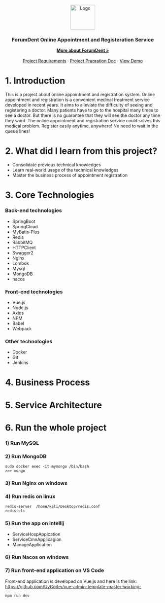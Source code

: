 
<!-- PROJECT LOGO -->
<br />
<div align="center">
  <a href="https://softtech.com.tr">
    <img src="https://forumdent.com.tr/img/ForumDent.png" alt="Logo" height="80">
  </a>

<h3 align="center">ForumDent Online Appointment and Registeration Service</h3>

  <p align="center">
    <a href="https://www.forumdent.com"><strong>More about ForumDent »</strong></a>
    <br />
    <br />
    <a href="https://github.com/165-Softtech-Patika-Java-Spring/bitirmeprojesi-UyCoder/blob/main/BitirmeProjesiTalepleri.md">Project Requirements</a>
    ·
    <a href="https://github.com/165-Softtech-Patika-Java-Spring/bitirmeprojesi-UyCoder/blob/main/BitirmeProjesiHazirlikDokumani.pdf">Project Prapration Doc</a>
    ·
    <a href="https://github.com/165-Softtech-Patika-Java-Spring/bitirmeprojesi-UyCoder/blob/main/BitirmeProjesiTalepleri.md">View Demo</a>
  </p>
</div>



# 1. Introduction
This is a project about online appointment and registration system. Online appointment and registration is a convenient medical treatment service developed in recent years. It aims to alleviate the difficulty of seeing and registering a doctor.
Many patients have to go to the hospital many times to see a doctor. But there is no guarantee that they will see the doctor any time they want.
The online appointment and registration service could solves this medical problem. Register easily anytime, anywhere! No need to wait in the queue lines!

# 2. What did I learn from this project?

- Consolidate previous technical knowledges
- Learn real-world usage of the technical knowledges
- Master the business process of appointment registration

# 3. Core Technologies
### Back-end technologies
- SpringBoot
- SpringCloud
- MyBatis-Plus
- Redis
- RabbitMQ
- HTTPClient
- Swagger2
- Nginx
- Lombok
- Mysql
- MongoDB
- nacos
### Front-end technologies
- Vue.js
- Node.js
- Axios
- NPM
- Babel
- Webpack
### Other technologies
- Docker
- Git
- Jenkins

# 4. Business Process


# 5. Service Architecture


# 6. Run the whole project 
### 1) Run MySQL
### 2) Run MongoDB
```shell
sudo docker exec -it mymongo /bin/bash 
>>> mongo
```
### 3) Run Nginx on windows
### 4) Run redis on linux
```shell
redis-server  /home/kali/Desktop/redis.conf 
redis-cli
```
### 5) Run the app on intellij
- ServiceHospAppication
- ServiceCmnApplicagion
- ManageApplication


### 6) Run Nacos on windows

### 7) Run front-end application on VS Code
Front-end application is developed on Vue.js and here is the link:
https://github.com/UyCoder/vue-admin-template-master-working-

```shell
npm run dev
```





